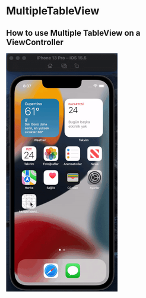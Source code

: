 # MultipleTableView

## How to use Multiple TableView on a ViewController
![](https://github.com/sedatsamet/MultipleTableView/blob/main/MultipleTableView.gif)
